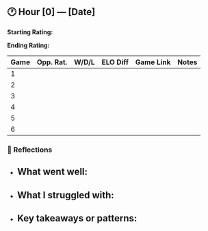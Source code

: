 ## 🕐 Hour [0] — [Date] 

**Starting Rating:** 

**Ending Rating:**

| Game | Opp. Rat. | W/D/L | ELO Diff |              Game Link                |             Notes           |
|------|-----------|-------|----------|---------------------------------------|-----------------------------|
| 1    |           |       |          |                                       |                             |
| 2    |           |       |          |                                       |                             |
| 3    |           |       |          |                                       |                             |
| 4    |           |       |          |                                       |                             |
| 5    |           |       |          |                                       |                             |
| 6    |           |       |          |                                       |                             |

### 🧠 Reflections
- What went well:
  - 
- What I struggled with:
  - 
- Key takeaways or patterns:
  - 
